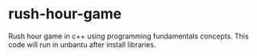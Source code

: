 # rush-hour-game
Rush hour game in c++ using programming fundamentals concepts.
This code will run in unbantu after install libraries. 